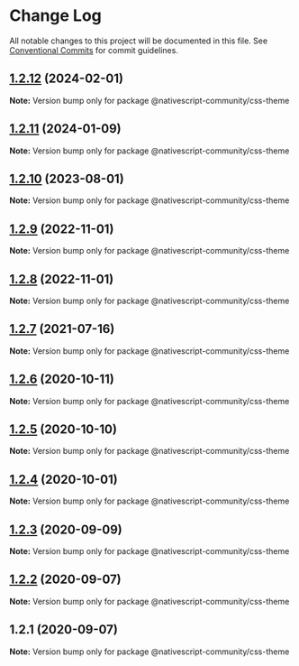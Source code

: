 # Change Log

All notable changes to this project will be documented in this file.
See [Conventional Commits](https://conventionalcommits.org) for commit guidelines.

## [1.2.12](https://github.com/nativescript-community/css-theme/compare/v1.2.11...v1.2.12) (2024-02-01)

**Note:** Version bump only for package @nativescript-community/css-theme





## [1.2.11](https://github.com/nativescript-community/css-theme/compare/v1.2.10...v1.2.11) (2024-01-09)

**Note:** Version bump only for package @nativescript-community/css-theme





## [1.2.10](https://github.com/nativescript-community/css-theme/compare/v1.2.9...v1.2.10) (2023-08-01)

**Note:** Version bump only for package @nativescript-community/css-theme





## [1.2.9](https://github.com/nativescript-community/css-theme/compare/v1.2.8...v1.2.9) (2022-11-01)

**Note:** Version bump only for package @nativescript-community/css-theme

## [1.2.8](https://github.com/nativescript-community/css-theme/compare/v1.2.7...v1.2.8) (2022-11-01)

**Note:** Version bump only for package @nativescript-community/css-theme

## [1.2.7](https://github.com/nativescript-community/css-theme/compare/v1.2.6...v1.2.7) (2021-07-16)

**Note:** Version bump only for package @nativescript-community/css-theme

## [1.2.6](https://github.com/nativescript-community/css-theme/compare/v1.2.5...v1.2.6) (2020-10-11)

**Note:** Version bump only for package @nativescript-community/css-theme

## [1.2.5](https://github.com/nativescript-community/css-theme/compare/v1.2.4...v1.2.5) (2020-10-10)

**Note:** Version bump only for package @nativescript-community/css-theme

## [1.2.4](https://github.com/nativescript-community/css-theme/compare/v1.2.3...v1.2.4) (2020-10-01)

**Note:** Version bump only for package @nativescript-community/css-theme

## [1.2.3](https://github.com/nativescript-community/css-theme/compare/v1.2.2...v1.2.3) (2020-09-09)

**Note:** Version bump only for package @nativescript-community/css-theme

## [1.2.2](https://github.com/nativescript-community/css-theme/compare/v1.2.1...v1.2.2) (2020-09-07)

**Note:** Version bump only for package @nativescript-community/css-theme

## 1.2.1 (2020-09-07)

**Note:** Version bump only for package @nativescript-community/css-theme
